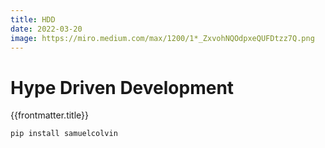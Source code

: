 ```yaml
---
title: HDD
date: 2022-03-20
image: https://miro.medium.com/max/1200/1*_ZxvohNQOdpxeQUFDtzz7Q.png
---
```


# Hype Driven Development

{{frontmatter.title}}

```bash
pip install samuelcolvin
```
